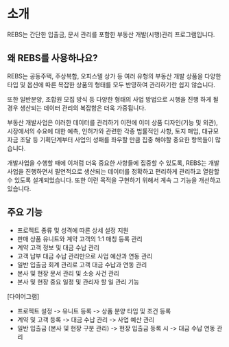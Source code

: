 # 소개

REBS는 간단한 입출금, 문서 관리를 포함한 부동산 개발(시행)관리 프로그램입니다.

## 왜 REBS를 사용하나요?

REBS는 공동주택, 주상복합, 오피스텔 상가 등 여러 유형의 부동산 개발 상품을 다양한 타입
및 옵션에 따른 복잡한 상품의 형태를 모두 반영하여 관리하기란 쉽지 않습니다.

또한 일반분양, 조합원 모집 방식 등 다양한 형태의 사업 방법으로 시행을 진행 하게 될 경우 생산되는 데이터 관리의 복잡함은
더욱 가중됩니다.

부동산 개발사업은 이러한 데이터를 관리하기 이전에 이미 상품 디자인(기능 및 외관), 시장에서의 수요에 대한 예측, 인허가와 관련한
각종 법률적인 사항, 토지 매입, 대규모 자금 조달 등 기획단계부터 사업의 성패를 좌우할 만큼 집중 해야할 중요한 항목들이 많습니다.

개발사업을 수행할 때에 이처럼 더욱 중요한 사항들에 집중할 수 있도록, REBS는 개발사업을 진행하면서 필연적으로 생산되는 데이터를 정확하고 편리하게
관리하고 열람할 수 있도록 설계되었습니다. 또한 이런 목적을 구현하기 위해서 계속 그 기능을 개선하고 있습니다.

## 주요 기능

- 프로젝트 종류 및 성격에 따른 상세 설정 지원
- 판매 상품 유니트와 계약 고객의 1:1 매칭 등록 관리
- 계약 고객 정보 및 대금 수납 관리
- 고객 납부 대금 수납 관리만으로 사업 예산과 연동 관리
- 일반 입출금 회계 관리로 고객 대금 수납과 연동 관리
- 본사 및 현장 문서 관리 및 소송 사건 관리
- 본사 및 현장 중요 일정 및 관리자 할 일 관리 기능

[다이어그램]

- 프로젝트 설정 -> 유니트 등록 -> 상품 분양 타입 및 조건 등록
- 계약 및 고객 등록 -> 대금 수납 관리 -> 사업 예산 관리
- 일반 입출금 (본사 및 현장 구분 관리) -> 현장 입출금 등록 시 -> 대금 수납 연동 관리
